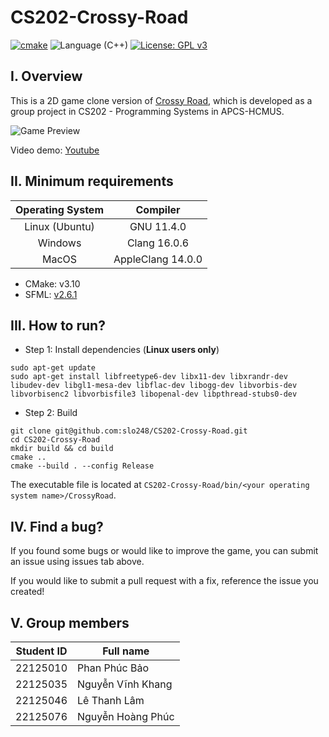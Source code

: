 # CS202-Crossy-Road

[![cmake](https://github.com/slo248/CS202-Crossy-Road/actions/workflows/build.yaml/badge.svg)](https://github.com/slo248/CS202-Crossy-Road/actions/workflows/build.yaml) ![Language (C++)](https://img.shields.io/badge/powered_by-C++-brightgreen.svg) [![License: GPL v3](https://img.shields.io/badge/License-GPL%20v3-blue.svg)](http://www.gnu.org/licenses/gpl-3.0) 

## I. Overview

This is a 2D game clone version of <a href="https://www.google.com/search?q=crossy+road">Crossy Road</a>, which is developed as a group project in CS202 - Programming Systems in APCS-HCMUS.

![Game Preview](https://github.com/slo248/CS202-Crossy-Road/assets/116567243/3bb49d17-d257-4f49-b7c4-1f2d50f6d3e6)

Video demo: [Youtube](https://youtu.be/MwSDSFgAg_0)

## II. Minimum requirements

| **Operating System** |    **Compiler**   |
|:--------------------:|:-----------------:|
| Linux (Ubuntu)       | GNU 11.4.0        |
| Windows              | Clang 16.0.6      |
| MacOS                | AppleClang 14.0.0 |

- CMake: v3.10
- SFML: [v2.6.1](https://github.com/SFML/SFML/releases/tag/2.6.1)

## III. How to run?

- Step 1: Install dependencies (**Linux users only**)
```console
sudo apt-get update
sudo apt-get install libfreetype6-dev libx11-dev libxrandr-dev libudev-dev libgl1-mesa-dev libflac-dev libogg-dev libvorbis-dev libvorbisenc2 libvorbisfile3 libopenal-dev libpthread-stubs0-dev
```

- Step 2: Build
```console
git clone git@github.com:slo248/CS202-Crossy-Road.git
cd CS202-Crossy-Road
mkdir build && cd build
cmake ..
cmake --build . --config Release
```

The executable file is located at `CS202-Crossy-Road/bin/<your operating system name>/CrossyRoad`.

## IV. Find a bug?

If you found some bugs or would like to improve the game, you can submit an issue using issues tab above.

If you would like to submit a pull request with a fix, reference the issue you created!

## V. Group members
| Student ID | Full name         |
|:----------:|-------------------|
|  22125010  | Phan Phúc Bảo     |
|  22125035  | Nguyễn Vĩnh Khang |
|  22125046  | Lê Thanh Lâm      |
|  22125076  | Nguyễn Hoàng Phúc |
